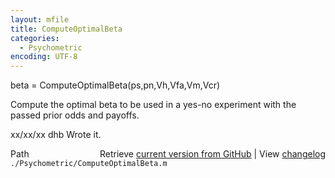 ```yaml
---
layout: mfile
title: ComputeOptimalBeta
categories:
  - Psychometric
encoding: UTF-8
---
```


beta = ComputeOptimalBeta(ps,pn,Vh,Vfa,Vm,Vcr)

Compute the optimal beta to be used in a yes-no
experiment with the passed prior odds and payoffs.

xx/xx/xx  dhb  Wrote it.


<div class="code_header" style="text-align:right;">
  <span style="float:left;">Path&nbsp;&nbsp;</span> <span class="counter">Retrieve <a href=
  "https://raw.github.com/Psychtoolbox-3/Psychtoolbox-3/beta/./Psychometric/ComputeOptimalBeta.m">current version from GitHub</a> | View <a href=
  "https://github.com/Psychtoolbox-3/Psychtoolbox-3/commits/beta/./Psychometric/ComputeOptimalBeta.m">changelog</a></span>
</div>
<div class="code">
  <code>./Psychometric/ComputeOptimalBeta.m</code>
</div>
